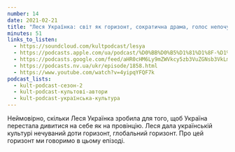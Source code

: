 ```yaml
---
number: 14
date: 2021-02-21
title: "Леся Українка: світ як горизонт, сократична драма, голос непочутих"
minutes: 51
links_to_listen:
  - https://soundcloud.com/kultpodcast/lesya
  - https://podcasts.apple.com/ua/podcast/%D0%BB%D0%B5%D1%81%D1%8F-%D1%83%D0%BA%D1%80%D0%B0%D1%97%D0%BD%D0%BA%D0%B0-%D1%81%D0%B2%D1%96%D1%82-%D1%8F%D0%BA-%D0%B3%D0%BE%D1%80%D0%B8%D0%B7%D0%BE%D0%BD%D1%82-%D1%81%D0%BE%D0%BA%D1%80%D0%B0%D1%82%D0%B8%D1%87%D0%BD%D0%B0-%D0%B4%D1%80%D0%B0%D0%BC%D0%B0-%D0%B3%D0%BE%D0%BB%D0%BE%D1%81/id1581339249?i=1000532083367
  - https://podcasts.google.com/feed/aHR0cHM6Ly9mZWVkcy5zb3VuZGNsb3VkLmNvbS91c2Vycy9zb3VuZGNsb3VkOnVzZXJzOjg5MjM3MjAyNy9zb3VuZHMucnNz/episode/dGFnOnNvdW5kY2xvdWQsMjAxMDp0cmFja3MvOTg5OTU3Mjgx
  - https://podcasts.nv.ua/ukr/episode/1858.html
  - https://www.youtube.com/watch?v=4yipqYFQF7k
podcast_lists:
  - kult-podcast-сезон-2
  - kult-podcast-культові-автори
  - kult-podcast-українська-культура
---
```


Неймовірно, скільки Леся Українка зробила для того, щоб Україна перестала
дивитися на себе як на провінцію. Леся дала українській культурі нечуваний доти
горизонт, глобальний горизонт. Про цей горизонт ми говоримо в цьому епізоді.

